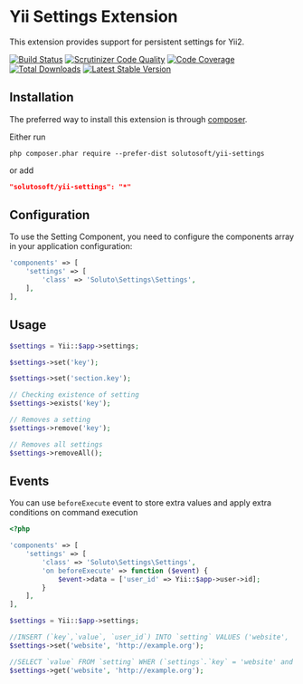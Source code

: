 Yii Settings Extension
======================

This extension provides support for persistent settings for Yii2.

[![Build Status](https://travis-ci.org/solutosoft/yii-settings.svg?branch=master)](https://travis-ci.org/solutosoft/yii-settings)
[![Scrutinizer Code Quality](https://scrutinizer-ci.com/g/solutosoft/yii-settings/badges/quality-score.png?b=master)](https://scrutinizer-ci.com/g/solutosoft/yii-settings/?branch=master)
[![Code Coverage](https://scrutinizer-ci.com/g/solutosoft/yii-settings/badges/coverage.png?b=master)](https://scrutinizer-ci.com/g/solutosoft/yii-settings/?branch=master)
[![Total Downloads](https://poser.pugx.org/solutosoft/yii-settings/downloads.png)](https://packagist.org/packages/solutosoft/yii-settings)
[![Latest Stable Version](https://poser.pugx.org/solutosoft/yii-settings/v/stable.png)](https://packagist.org/packages/solutosoft/yii-settings)

Installation
------------

The preferred way to install this extension is through [composer](http://getcomposer.org/download/).

Either run

```
php composer.phar require --prefer-dist solutosoft/yii-settings
```

or add

```json
"solutosoft/yii-settings": "*"
```

Configuration
-------------

To use the Setting Component, you need to configure the components array in your application configuration:

```php
'components' => [
    'settings' => [
        'class' => 'Soluto\Settings\Settings',
    ],
],
```

Usage
-----

```php
$settings = Yii::$app->settings;

$settings->set('key');

$settings->set('section.key');

// Checking existence of setting
$settings->exists('key');

// Removes a setting
$settings->remove('key');

// Removes all settings
$settings->removeAll();
```

Events
------

You can use `beforeExecute` event to store extra values and apply extra conditions on command execution

```php
<?php

'components' => [
    'settings' => [
        'class' => 'Soluto\Settings\Settings',
        'on beforeExecute' => function ($event) {
            $event->data = ['user_id' => Yii::$app->user->id];
        }
    ],
],

$settings = Yii::$app->settings;

//INSERT (`key`,`value`, `user_id`) INTO `setting` VALUES ('website', 'http://example.org', 1)
$settings->set('website', 'http://example.org');

//SELECT `value` FROM `setting` WHER (`settings`.`key` = 'website' and `settings`.`user_id` = 1)
$settings->get('website', 'http://example.org');

```




